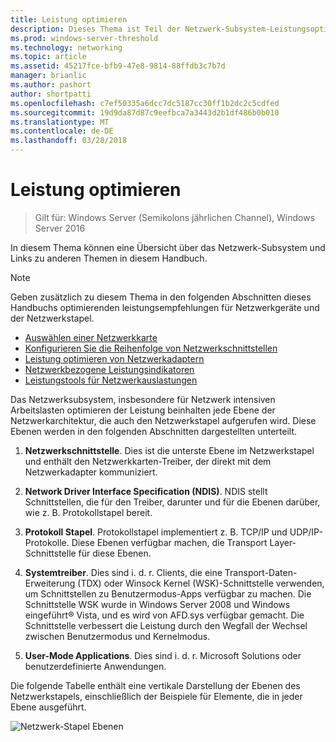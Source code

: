 ```yaml
---
title: Leistung optimieren
description: Dieses Thema ist Teil der Netzwerk-Subsystem-Leistungsoptimierung Anleitung für Windows Server 2016.
ms.prod: windows-server-threshold
ms.technology: networking
ms.topic: article
ms.assetid: 45217fce-bfb9-47e8-9814-88ffdb3c7b7d
manager: brianlic
ms.author: pashort
author: shortpatti
ms.openlocfilehash: c7ef50335a6dcc7dc5187cc30ff1b2dc2c5cdfed
ms.sourcegitcommit: 19d9da87d87c9eefbca7a3443d2b1df486b0b010
ms.translationtype: MT
ms.contentlocale: de-DE
ms.lasthandoff: 03/28/2018
---
```

# <a name="network-subsystem-performance-tuning"></a>Leistung optimieren

>Gilt für: Windows Server (Semikolons jährlichen Channel), Windows Server 2016

In diesem Thema können eine Übersicht über das Netzwerk-Subsystem und Links zu anderen Themen in diesem Handbuch.

>[!NOTE]
>Geben zusätzlich zu diesem Thema in den folgenden Abschnitten dieses Handbuchs optimierenden leistungsempfehlungen für Netzwerkgeräte und der Netzwerkstapel.
> - [Auswählen einer Netzwerkkarte](net-sub-choose-nic.md)
> - [Konfigurieren Sie die Reihenfolge von Netzwerkschnittstellen](net-sub-interface-metric.md)
> - [Leistung optimieren von Netzwerkadaptern](net-sub-performance-tuning-nics.md)
> - [Netzwerkbezogene Leistungsindikatoren](net-sub-performance-counters.md)
> - [Leistungstools für Netzwerkauslastungen](net-sub-performance-tools.md)

Das Netzwerksubsystem, insbesondere für Netzwerk intensiven Arbeitslasten optimieren der Leistung beinhalten jede Ebene der Netzwerkarchitektur, die auch den Netzwerkstapel aufgerufen wird. Diese Ebenen werden in den folgenden Abschnitten dargestellten unterteilt.

1. **Netzwerkschnittstelle**. Dies ist die unterste Ebene im Netzwerkstapel und enthält den Netzwerkkarten-Treiber, der direkt mit dem Netzwerkadapter kommuniziert.

2. **Network Driver Interface Specification (NDIS)**. NDIS stellt Schnittstellen, die für den Treiber, darunter und für die Ebenen darüber, wie z. B. Protokollstapel bereit.
  
3. **Protokoll Stapel**. Protokollstapel implementiert z. B. TCP/IP und UDP/IP-Protokolle. Diese Ebenen verfügbar machen, die Transport Layer-Schnittstelle für diese Ebenen.
  
4. **Systemtreiber**. Dies sind i. d. r. Clients, die eine Transport-Daten-Erweiterung (TDX) oder Winsock Kernel (WSK)-Schnittstelle verwenden, um Schnittstellen zu Benutzermodus-Apps verfügbar zu machen. Die Schnittstelle WSK wurde in Windows Server 2008 und Windows eingeführt&reg; Vista, und es wird von AFD.sys verfügbar gemacht. Die Schnittstelle verbessert die Leistung durch den Wegfall der Wechsel zwischen Benutzermodus und Kernelmodus.
  
5. **User-Mode Applications**. Dies sind i. d. r. Microsoft Solutions oder benutzerdefinierte Anwendungen.

Die folgende Tabelle enthält eine vertikale Darstellung der Ebenen des Netzwerkstapels, einschließlich der Beispiele für Elemente, die in jeder Ebene ausgeführt.  

![Netzwerk-Stapel Ebenen](../../media/Network-Subsystem/network-layers.jpg)

